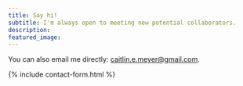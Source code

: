 ```yaml
---
title: Say hi!
subtitle: I'm always open to meeting new potential collaborators. 
description: 
featured_image: 
---
```


You can also email me directly: <caitlin.e.meyer@gmail.com>. 

{% include contact-form.html %}
